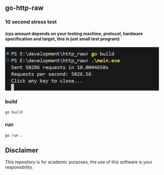 ## go-http-raw

### 10 second stress test
#### (rps amount depends on your testing machine, protocol, hardware specification and target, this is just small test program)
![Result of stress test 10 seconds](result.jpg)

### build
```
go build
```
### run
```
go run .
```
## Disclaimer
This repository is for academic purposes, the use of this software is your responsibility.
